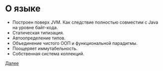 # О языке

* Построен поверх JVM. Как следствие полностью совместим с Java на уровне байт-кода.
* Статическая типизация.
* Автоопределение типов.
* Объединение чистого ООП и функциональной парадигмы.
* Поощеряет иммутабельность.
* Собственная система коллекций.

[Далее](../lesson01)
